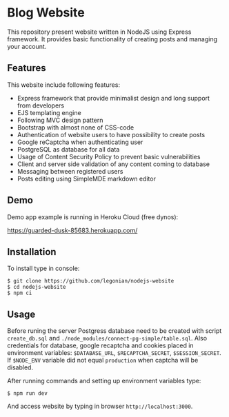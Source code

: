 # Blog Website

This repository present website written in NodeJS using Express framework.
It provides basic functionality of creating posts and managing your account.

## Features

This website include following features:
+ Express framework that provide minimalist design and long support from developers
+ EJS templating engine
+ Following MVC design pattern
+ Bootstrap with almost none of CSS-code
+ Authentication of website users to have possibility to create posts
+ Google reCaptcha when authenticating user
+ PostgreSQL as database for all data
+ Usage of Content Security Policy to prevent basic vulnerabilities
+ Client and server side validation of any content coming to database
+ Messaging between registered users
+ Posts editing using SimpleMDE markdown editor

## Demo
Demo app example is running in Heroku Cloud (free dynos):

https://guarded-dusk-85683.herokuapp.com/

## Installation

To install type in console:

```
$ git clone https://github.com/legonian/nodejs-website
$ cd nodejs-website
$ npm ci
```

## Usage

Before runing the server Postgress database need to be created with script
``create_db.sql`` and ``./node_modules/connect-pg-simple/table.sql``.
Also credentials for database, google recaptcha and cookies placed in
environment variables: ``$DATABASE_URL``, ``$RECAPTCHA_SECRET``,
``$SESSION_SECRET``. If ``$NODE_ENV`` variable did not equal ``production``
when captcha will be disabled.

After running commands and setting up environment variables type:

```
$ npm run dev
```

And access website by typing in browser ``http://localhost:3000``.
